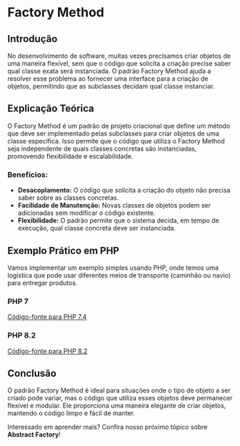 # Factory Method

## Introdução
No desenvolvimento de software, muitas vezes precisamos criar objetos de uma maneira flexível, sem que o código que solicita a criação precise saber qual classe exata será instanciada. O padrão Factory Method ajuda a resolver esse problema ao fornecer uma interface para a criação de objetos, permitindo que as subclasses decidam qual classe instanciar.

## Explicação Teórica
O Factory Method é um padrão de projeto criacional que define um método que deve ser implementado pelas subclasses para criar objetos de uma classe específica. Isso permite que o código que utiliza o Factory Method seja independente de quais classes concretas são instanciadas, promovendo flexibilidade e escalabilidade.

### Benefícios:
- **Desacoplamento:** O código que solicita a criação do objeto não precisa saber sobre as classes concretas.
- **Facilidade de Manutenção:** Novas classes de objetos podem ser adicionadas sem modificar o código existente.
- **Flexibilidade:** O padrão permite que o sistema decida, em tempo de execução, qual classe concreta deve ser instanciada.

## Exemplo Prático em PHP

Vamos implementar um exemplo simples usando PHP, onde temos uma logística que pode usar diferentes meios de transporte (caminhão ou navio) para entregar produtos.

### PHP 7
[Código-fonte para PHP 7.4](../../src/creational-patterns/php7.4/FactoryMethodExample.php)

### PHP 8.2
[Código-fonte para PHP 8.2](../../src/creational-patterns/php8.2/FactoryMethodExample.php)

## Conclusão
O padrão Factory Method é ideal para situações onde o tipo de objeto a ser criado pode variar, mas o código que utiliza esses objetos deve permanecer flexível e modular. Ele proporciona uma maneira elegante de criar objetos, mantendo o código limpo e fácil de manter.

Interessado em aprender mais? Confira nosso próximo tópico sobre **Abstract Factory**!
